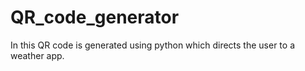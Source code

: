# QR_code_generator
In this QR code is generated using python which directs the user to a weather app.
